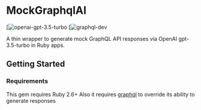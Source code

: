 # MockGraphqlAI

[![openai-gpt-3.5-turbo](https://img.shields.io/badge/openai-gpt--3.5--turbo-orange)
[![graphql-dev](https://img.shields.io/badge/graphql-dev-blueviolet)

A thin wrapper to generate mock GraphQL API responses via OpenAI gpt-3.5-turbo in Ruby apps.

## Getting Started

### Requirements

This gem requires Ruby 2.6+
Also it requires [graphql]('https://github.com/rmosolgo/graphql-ruby') to override its ability to generate responses
